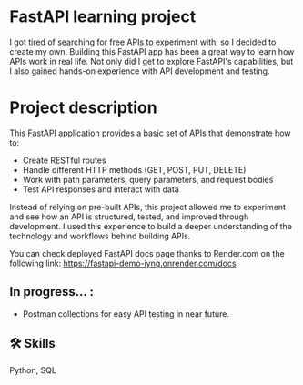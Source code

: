 
# FastAPI learning project

I got tired of searching for free APIs to experiment with, so I decided to create my own. Building this FastAPI app has been a great way to learn how APIs work in real life. Not only did I get to explore FastAPI's capabilities, but I also gained hands-on experience with API development and testing.

# Project description
This FastAPI application provides a basic set of APIs that demonstrate how to:

- Create RESTful routes
- Handle different HTTP methods (GET, POST, PUT, DELETE)
- Work with path parameters, query parameters, and request bodies
- Test API responses and interact with data

Instead of relying on pre-built APIs, this project allowed me to experiment and see how an API is structured, tested, and improved through development. I used this experience to build a deeper understanding of the technology and workflows behind building APIs.

You can check deployed FastAPI docs page thanks to Render.com on the following link:
https://fastapi-demo-iynq.onrender.com/docs

## In progress... :

- Postman collections for easy API testing in near future.


## 🛠 Skills
Python, SQL